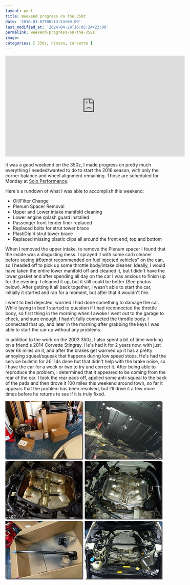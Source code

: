 ```yaml
---
layout: post
title: Weekend progress on the 350z
date: '2016-03-07T00:13:53+00:00'
last_modified_at: '2024-04-29T16:05:24+23:00'
permalink: weekend-progress-on-the-350z
image:
categories: [ 350z, nissan, corvette ]
---
```


<iframe width="560" height="315" src="https://www.youtube.com/embed/W_L9OQWg1vE?si=Yeplfbtnr_ntK6UL" title="YouTube video player" frameborder="0" allow="accelerometer; autoplay; clipboard-write; encrypted-media; gyroscope; picture-in-picture; web-share" referrerpolicy="strict-origin-when-cross-origin" allowfullscreen></iframe>

It was a good weekend on the 350z, I made progress on pretty much everything I needed/wanted to do to start the 2016 season, with only the corner balance and wheel alignment remaining. Those are scheduled for Monday at [Solo Performance](https://www.SoloPerformance.com).

Here's a rundown of what I was able to accomplish this weekend:
- Oil/Filter Change
- Plenum Spacer Removal
- Upper and Lower intake manifold cleaning
- Lower engine splash guard installed
- Passenger front fender liner replaced
- Replaced bolts for strut tower brace
- PlastiDip'd strut tower brace
- Replaced missing plastic clips all around the front end, top and bottom

When I removed the upper intake, to remove the Plenum spacer I found that the inside was a disgusting mess. I sprayed it with some carb cleaner before seeing â€œnot recommended on fuel injected vehicles" on the can, so I headed off to pick up some throttle body/intake cleaner. Ideally, I would have taken the entire lower manifold off and cleaned it, but I didn't have the lower gasket and after spending all day on the car I was anxious to finish up for the evening. I cleaned it up, but it still could be better (See photos below). After getting it all back together, I wasn't able to start the car, initially it started and ran for a moment, but after that it wouldn't fire.

I went to bed dejected, worried I had done something to damage the car. While laying in bed I started to question if I had reconnected the throttle body, so first thing in the morning when I awoke I went out to the garage to check, and sure enough, I hadn't fully connected the throttle body. I connected that up, and later in the morning after grabbing the keys I was able to start the car up without any problems.

In addition to the work on the 2003 350z, I also spent a bit of time working on a friend's 2014 Corvette Stingray. He's had it for 2 years now, with just over 6k miles on it, and after the brakes get warmed up it has a pretty annoying squeal/squeak that happens during low speed stops. He's had the service bulletin for â€˜14s done but that didn't help with the brake noise, so I have the car for a week or two to try and correct it. After being able to reproduce the problem, I determined that it appeared to be coming from the rear of the car. I took the rear pads off, applied some anti-squeal to the back of the pads and then drove it 100 miles this weekend around town, so far it appears that the problem has been resolved, but I'll drive it a few more times before he returns to see if it is truly fixed.

![350z Parts before Unboxing](/assets/images/PublishThumbnails/Open-Live-Writer/Weekend-progress-on-the-350z_140A7/2016-03-05%2011.29.47_thumb.jpg)
![350z Splash Guard Installed](/assets/images/PublishThumbnails/Open-Live-Writer/Weekend-progress-on-the-350z_140A7/2016-03-05%2019.51.37_thumb.jpg)
![Lower intake manifold](/assets/images/PublishThumbnails/Open-Live-Writer/Weekend-progress-on-the-350z_140A7/2016-03-05%2020.38.07_thumb.jpg)
![Lower intake manifold after cleaning](/assets/images/PublishThumbnails/Open-Live-Writer/Weekend-progress-on-the-350z_140A7/2016-03-05%2021.33.33_thumb.jpg)
![Strut tower bar getting plasti-dipped](/assets/images/PublishThumbnails/Open-Live-Writer/Weekend-progress-on-the-350z_140A7/2016-03-06%2018.37.40_thumb.jpg)
![Strut tower bar installed after getting plasti-dipped](/assets/images/PublishThumbnails/Open-Live-Writer/Weekend-progress-on-the-350z_140A7/2016-03-06%2018.54.30_thumb.jpg)

